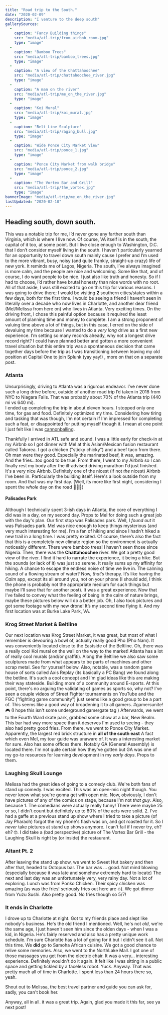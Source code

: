 ```yaml
---
title: "Road trip to the South."
date: "2020-02-09"
description: "I venture to the deep south"
gallerySources:
  -
    caption: "Fancy Building things"
    src: "media/atl-trip/from_airbnb_room.jpg"
    type: "image"
  -
    caption: "Bamboo Trees"
    src: "media/atl-trip/bamboo_trees.jpg"
    type: "image"
  -
    caption: "A view of the Chattahoochee"
    src: "media/atl-trip/chattahoochee_river.jpg"
    type: "image"
  -
    caption: "A man on the river"
    src: "media/atl-trip/me_on_the_river.jpg"
    type: "image"
  -
    caption: "Koi Mural"
    src: "media/atl-trip/koi_mural.jpg"
    type: "image"
  -
    caption: "Belt Line Sculpture"
    src: "media/atl-trip/raging_bull.jpg"
    type: "image"
  -
    caption: "Wide Ponce City Market View"
    src: "media/atl-trip/ponce_1.jpg"
    type: "image"
  -
    caption: "Ponce City Market from walk bridge"
    src: "media/atl-trip/ponce_2.jpg"
    type: "image"
  -
    caption: "The Vortex Bar and Grill"
    src: "media/atl-trip/the_vortex.jpg"
    type: "image"
bannerImage: "media/atl-trip/me_on_the_river.jpg"
lastUpdated: "2020-02-10"
---
```


## Heading south, down south.
This was a notable trip for me, I’d never gone any farther south than Virginia, which is where I live now. Of course, VA itself is in the south, the capital of it too, at some point. But I live close enough to Washington, D.C. that I don’t consider myself living in the south. I haven’t particularly yearned for an opportunity to travel down south mainly cause I prefer and I’m used to the more vibrant, busy, noisy (and quite frankly, straight-up crazy) life of new york. It reminds me of Lagos, Nigeria. The south, I’ve always imagined is more calm, and the people are nice and welcoming. Some like that, and of course, I do want people to be nice. I just also like truth and honesty. So if I had to choose, I’d rather  have brutal honesty than nice words with no root. All of that aside, I was still excited to go on this trip for various reasons. I was going to drive there; I would be visiting **2** southern cities/states within a few days, both for the first time. I would be seeing a friend I haven’t seen in literally over a decade who now lives in Charlotte, and another dear friend (Mel/Melissa from here on) who lives in Atlanta. Very exciting times. On the driving front, I chose this painful option because it required the least amount of planning time and money to complete.  I am a strong proponent of valuing time above a lot of things, but in this case, I erred on the side of devaluing my time because I wanted to do a *very long* drive as a first new experience. I’m setting so many records already, why not a longest drive record right? I could have planned better and gotten a more convenient travel situation but this entire trip was a spontaneous decision that came together days before the trip as I was transitioning between leaving my old position at Capital One to join Splunk (yay yay!) , more on that on a separate post.

###  Atlanta 
Unsurprisingly, driving to Atlanta was a rigurous endeavor. I’ve never done such a long drive before, outside of another road trip I’d taken in 2018 from NYC to Niagara Falls. That was probably about 70% of the Atlanta trip (440 mi vs 640 mi).  
I ended up completing the trip in about eleven hours. I stopped only one time, for gas and food. Definitely optimized my time. Considering how tiring and tasking that was though, I'm not certain if I'm impressed for completing such a feat, or disappointed for putting myself though it. I mean at one point I just felt like I was [cannonballing](https://en.wikipedia.org/wiki/Cannonball_Run).

Thankfully I arrived in ATL safe and sound. I was a little early for check-in at my Airbnb so I got dinner with Mel at this Asian/Mexican fusion restaurant called Takorea. I got a chicken ("sticky chicky") and a beef taco from there. Oh man were they good. Especially the marinated beef, it was, amazing. And the fries...too good to be true. 
From there, I went to my Airbnb so I can finally rest my body after the ill-advised driving marathon I'd just finished. It's a very nice Airbnb. Definitely one of the nicest (if not *the* nicest) Airbnb I've been in. Particularly the building itself. Here's a look outside from my room. 
<media-box src="media/atl-trip/from_airbnb_room.jpg" name="Fancy Building things (AirBnb)" index=0></media-box>
And that was my first day. (Well, its more like first night, considering I spent the *whole* day on the road 🤷🏾‍♂️)

#### Palisades Park
Although I technically spent 3-ish days in Atlanta, the core of everything I did was in a day, on my second day. Props to Mel for doing such a great job with the day's plan.
Our first stop was Palisades park. Well, I *found out* it was Palisades park. Mel was nice enough to keep things mysterious (and very much interesting for me). I’m a fan of hiking and since I hadn’t hiked a new trail in a long time. I was pretty excited. Of course, there’s also the fact that this is a completely new climate region so the environment is actually noticeably different. There were bamboo trees! I haven’t seen those since Nigeria. 
<media-box src="media/atl-trip/bamboo_trees.jpg" name="Bamboo Trees" index=1></media-box>
Then, there was the **Chattahoochee** river.  We got a pretty good view of the river. 
<media-box src="media/atl-trip/chattahoochee_river.jpg" name="A view of the Chattahooche river" index=2></media-box>
<media-box src="media/atl-trip/me_on_the_river.jpg" name="A man on the river" index=3></media-box>
I find it hard to narrate the experience, it being a hike. But the sounds (or lack of it) was just so serene. It really sums up my affinity for hiking. A chance to escape the endless noise of time we live in. The calming sound of a flowing stream of water? Now, *that’s* therapy. It’s like having the *Calm* app, except its all around you, not on your phone (I should add, I think the phone is probably not the appropriate medium for such things but maybe I’ll save that for another post).  It was a great experience. Now that I’ve failed to convey what the feeling of being in the calm of nature brings, maybe these pictures below will do a better job. 
Oh, I also took pictures and got some footage with my new drone! It’s my second time flying it. And my first location was at Burke Lake Park, VA. 
<media-box name="The Chattahoochee river from a DJI Mavic Mini" src="media/atl-trip/palisades_footage.mp4" type=video></media-box>


### Krog Street Market & Beltline
Our next location was Krog Street Market, it was great, but most of what I remember is devouring a bowl of, actually really good Pho (Pho Nam).
It was conveniently located close to the Eastside of the Beltline. Oh, there was a really cool Koi mural on the wall on the way to the market! Atlanta has a lot of really cool murals (and/or graffiti).  Along the Beltline we also saw some sculptures made from what appears to be parts of machines and other scrap metal. See for yourself below. Also, notable, was a random game house of sorts called Axis Replay (its basically a PC Bang) we found along the betline. It's such a cool concept and I'm glad ideas like this are making their way stateside. Building more of a community around E-sports. At this point, there's no arguing the validating of games as sports so, why not? I've seen a couple videos of Street Fighter tournaments on YouTube and the FGC ("fighting game community") just seems like a good group to be a part of. This seems like a good way of broadening it to all gamers. #gamersunite! 🎮 (I hope this isn't some underground gamergate tag )
<media-box src="media/atl-trip/koi_mural.jpg" name="Koi Mural, Krog Street" index=4></media-box>
<media-box src="media/atl-trip/raging_bull.jpg" name="A familiar looking raging bull, probably wandered from another city" index=5></media-box>
Afterwards, we went to the Fourth Ward skate park, grabbed some chow at a bar, New Realm. This bar had way more space than ~~it deserves~~ I'm used to seeing - they also had pretty good fries. From there, we went to Ponce City Market. Apparently, the largest red brick structure in **all of the south east** A fact which even Mel, my tour guide was unaware of. It was a interesting market for sure. Also has some offices there. Notably GA (General Assembly) is located there. I'm not quite certain how they've gotten but GA was one of my go-to resources for learning development in my *early days*. Props to them.
<media-box src="media/atl-trip/ponce_1.jpg" name="Wide Ponce City Market View" index=6></media-box>
<media-box src="media/atl-trip/ponce_2.jpg" name="Ponce City Market from walk bridge" index=7></media-box>

### Laughing Skull Lounge
Melissa had the great idea of going to a comedy club. We're both fans of stand up comedy. I was excited. This was an open-mic night though. You never know what you're gonna get with open mic. Now, obviously, I don't have pictures of any of the comics on stage, because I'm not *that guy*. Also, because 1. The comedians were actually really funny! There were maybe 25 or so, I didn't count but definitely up to 80% of the acts were solid. 2. I've had a gaffe at a previous stand up show where I tried to take a picture (of Jay Pharaoh) forgot the my phone's flash was on, and got roasted for it. So I *never* take pictures at stand up shows anymore. I can't fail if I never try, eh? eh? 🤓.
I did take a (bad perspective) picture of The Vortex Bar Grill - the Laughing Skull is right by (or inside) the restaurant. 
<media-box src="media/atl-trip/the_vortex.jpg" name="A bad view of The Vortex" index=8></media-box>


### Altant Pt. 2
After leaving the stand up show, we went to Sweet Hut bakery and then after that, headed to Octopus bar. The bar was ... good. Not mind blowing (especially because it was late and somehow extremely hard to locate)
The next and last day was an unfortunately very, very rainy day. Not a lot of exploring. Lunch was from Ponko Chicken. Their spicy chicken was amazing (as was the fries! seriously fries out here are 🔥). We got dinner from Yuzu Sushi. Also pretty good. No fries though so 5/7! 

### It ends in Charlotte
I drove up to Charlotte at night. Got to my friends place and slept like nobody's business. He's the old friend I mentioned. Well, he's not *old*, we're the same age, I just haven't seen him since the olden days - when I was a kid, in Nigeria. He's fairly reserved and also has a pretty unique work schedule. I'm sure Charlotte has a lot of going for it but I didn't see it all. Not this time. We **did** go to Samoha African cuisine. We got a good chance to relive some memories. Also, we went to the NorthLake Mall. I got one of those massages you get from the electric chair. It was a very... interesting experience. Definitely wouldn't do it again. It felt like I was sitting in a public space and getting tickled by a faceless robot. Yuck. Anyway. That was pretty much all of time in Charlotte. I spent less than 24 hours there so, yeah. 

Shout out to Melissa, the best travel partner and guide you can ask for, sadly, you can't book her.


Anyway, all in all. it was a great trip. Again, glad you made it this far, see ya next post!


